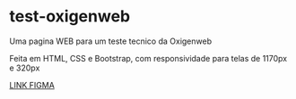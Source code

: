 # test-oxigenweb

<p>Uma pagina WEB para um teste tecnico da Oxigenweb</p>
<p>Feita em HTML, CSS e Bootstrap, com responsividade para telas de 1170px e 320px</p>

<a href="https://www.figma.com/file/RaQYqfyZS9ZrOStd03KxLW/teste_programacao_2023?type=design&node-id=1-557&mode=design&t=V8QXCbwdmR2o16fK-0">LINK FIGMA</a>
